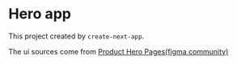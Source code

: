 # Hero app
This project created by `create-next-app`.

The ui sources come from [Product Hero Pages(figma community)](https://www.figma.com/community/file/1188197926782571135)
